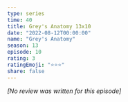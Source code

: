 ```yaml
---
type: series
time: 40
title: Grey's Anatomy 13x10
date: "2022-08-12T00:00:00"
name: "Grey's Anatomy"
season: 13
episode: 10
rating: 3
ratingEmoji: "⭐️⭐️⭐️"
share: false
---
```


_[No review was written for this episode]_

